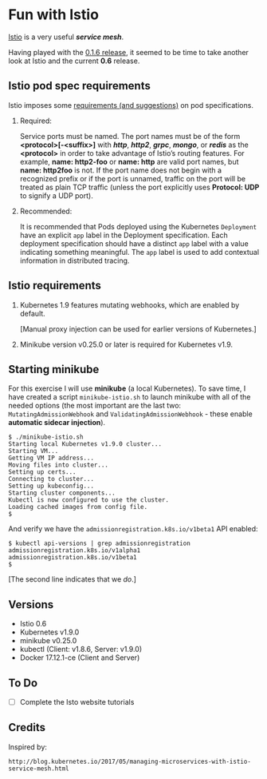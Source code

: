 # Fun with Istio

[Istio](https://istio.io/) is a very useful ___service mesh___.

Having played with the [0.1.6 release](https://github.com/mramshaw/istio-ingress-tutorial),
it seemed to be time to take another look at Istio and the current __0.6__ release.


## Istio pod spec requirements

Istio imposes some [requirements (and suggestions)](https://istio.io/docs/setup/kubernetes/sidecar-injection.html)
on pod specifications.

1. Required:

    Service ports must be named. The port names must be of the form
    __\<protocol\>[-\<suffix\>]__ with ___http___, ___http2___, ___grpc___,
    ___mongo___, or ___redis___ as the __\<protocol\>__ in order to take
    advantage of Istio’s routing features. For example, __name: http2-foo__
    or __name: http__ are valid port names, but __name: http2foo__ is not.
    If the port name does not begin with a recognized prefix or if the port
    is unnamed, traffic on the port will be treated as plain TCP traffic
    (unless the port explicitly uses __Protocol: UDP__ to signify a UDP port).

2. Recommended:

    It is recommended that Pods deployed using the Kubernetes `Deployment`
    have an explicit `app` label in the Deployment specification. Each deployment
    specification should have a distinct `app` label with a value indicating
    something meaningful. The `app` label is used to add contextual information
    in distributed tracing.


## Istio requirements

1. Kubernetes 1.9 features mutating webhooks, which are enabled by default.

    [Manual proxy injection can be used for earlier versions of Kubernetes.]

2. Minikube version v0.25.0 or later is required for Kubernetes v1.9.


## Starting minikube

For this exercise I will use __minikube__ (a local Kubernetes). To save time,
I have created a script `minikube-istio.sh` to launch minikube with all of the
needed options (the most important are the last two: `MutatingAdmissionWebhook`
and `ValidatingAdmissionWebhook` - these enable __automatic sidecar injection__).

    $ ./minikube-istio.sh
    Starting local Kubernetes v1.9.0 cluster...
    Starting VM...
    Getting VM IP address...
    Moving files into cluster...
    Setting up certs...
    Connecting to cluster...
    Setting up kubeconfig...
    Starting cluster components...
    Kubectl is now configured to use the cluster.
    Loading cached images from config file.
    $

And verify we have the `admissionregistration.k8s.io/v1beta1` API enabled:

    $ kubectl api-versions | grep admissionregistration
    admissionregistration.k8s.io/v1alpha1
    admissionregistration.k8s.io/v1beta1
    $

[The second line indicates that we *do*.]


## Versions

* Istio 0.6
* Kubernetes v1.9.0
* minikube v0.25.0
* kubectl (Client: v1.8.6, Server: v1.9.0)
* Docker 17.12.1-ce (Client and Server)


## To Do

* [ ] Complete the Isto website tutorials


## Credits

Inspired by:

    http://blog.kubernetes.io/2017/05/managing-microservices-with-istio-service-mesh.html
